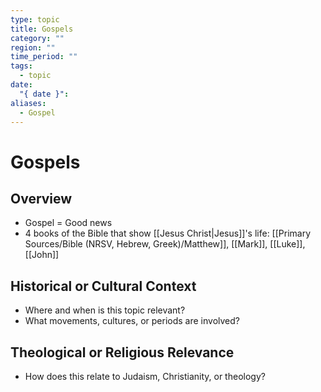 ```yaml
---
type: topic
title: Gospels
category: ""
region: ""
time_period: ""
tags:
  - topic
date:
  "{ date }": 
aliases:
  - Gospel
---
```


# Gospels

## Overview

- Gospel = Good news
- 4 books of the Bible that show [[Jesus Christ|Jesus]]'s life: [[Primary Sources/Bible (NRSV, Hebrew, Greek)/Matthew]], [[Mark]], [[Luke]], [[John]]

## Historical or Cultural Context

- Where and when is this topic relevant?
- What movements, cultures, or periods are involved?

## Theological or Religious Relevance

- How does this relate to Judaism, Christianity, or theology?